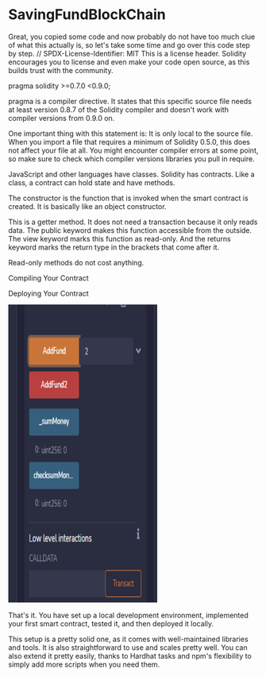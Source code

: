# SavingFundBlockChain

Great, you copied some code and now probably do not have too much clue of what this actually is, so let's take some time and go over this code step by step.
// SPDX-License-Identifier: MIT
This is a license header. Solidity encourages you to license and even make your code open source, as this builds trust with the community.

pragma solidity >=0.7.0 <0.9.0;

pragma is a compiler directive. It states that this specific source file needs at least version 0.8.7 of the Solidity compiler and doesn't work with compiler versions from 0.9.0 on.

One important thing with this statement is: It is only local to the source file. When you import a file that requires a minimum of Solidity 0.5.0, this does not affect your file at all. You might encounter compiler errors at some point, so make sure to check which compiler versions libraries you pull in require.

JavaScript and other languages have classes. Solidity has contracts. Like a class, a contract can hold state and have methods.

The constructor is the function that is invoked when the smart contract is created. It is basically like an object constructor.

This is a getter method. It does not need a transaction because it only reads data. The public keyword makes this function accessible from the outside. The view keyword marks this function as read-only. And the returns keyword marks the return type in the brackets that come after it.

Read-only methods do not cost anything.

Compiling Your Contract

Deploying Your Contract

<img src="https://github.com/selenalee123/SavingFundBlockChain/blob/main/demo/Saving%20Remix%20screenshot.png" width="300" height="600"/>

That's it. You have set up a local development environment, implemented your first smart contract, tested it, and then deployed it locally.

This setup is a pretty solid one, as it comes with well-maintained libraries and tools. It is also straightforward to use and scales pretty well. You can also extend it pretty easily, thanks to Hardhat tasks and npm's flexibility to simply add more scripts when you need them.
